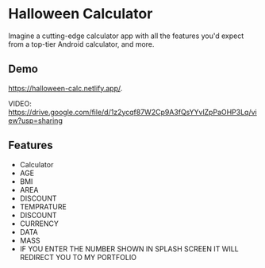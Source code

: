 
# Halloween Calculator 

Imagine a cutting-edge calculator app with all the features you'd expect from a top-tier Android calculator, and more.



## Demo

https://halloween-calc.netlify.app/.

VIDEO:
https://drive.google.com/file/d/1z2ycqf87W2Cp9A3fQsYYvlZpPaOHP3Lq/view?usp=sharing
## Features

- Calculator
- AGE
- BMI
- AREA
- DISCOUNT
- TEMPRATURE
- DISCOUNT
- CURRENCY
- DATA
- MASS
- IF YOU ENTER THE NUMBER SHOWN IN SPLASH SCREEN IT WILL REDIRECT YOU TO MY PORTFOLIO 
